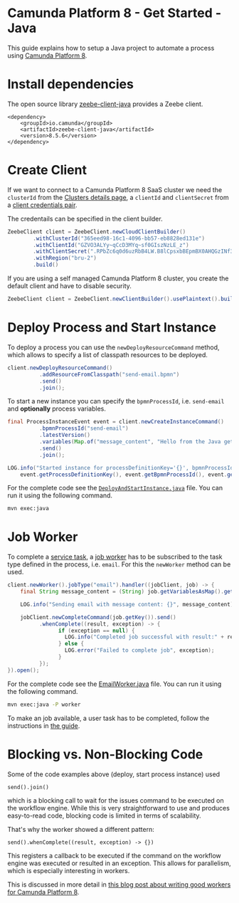 # Camunda Platform 8 - Get Started - Java

This guide explains how to setup a Java project to automate a process using
[Camunda Platform 8](https://camunda.com/products/cloud/).

# Install dependencies

The open source library
[zeebe-client-java](https://docs.camunda.io/docs/next/apis-tools/java-client/)
provides a Zeebe client.

```
<dependency>
	<groupId>io.camunda</groupId>
	<artifactId>zeebe-client-java</artifactId>
	<version>8.5.6</version>
</dependency>
```

# Create Client

If we want to connect to a Camunda Platform 8 SaaS cluster we need the `clusterId`
from the [Clusters details
page](https://docs.camunda.io/docs/components/console/manage-clusters/create-cluster/),
a `clientId` and `clientSecret` from a [client credentials
pair](https://docs.camunda.io/docs/components/console/manage-clusters/manage-api-clients/). 

The credentails can be specified in the client builder.

```java
ZeebeClient client = ZeebeClient.newCloudClientBuilder()
        .withClusterId("365eed98-16c1-4096-bb57-eb8828ed131e")
        .withClientId("GZVO3ALYy~qCcD3MYq~sf0GIszNzLE_z")
        .withClientSecret(".RPbZc6q0d6uzRbB4LW.B8lCpsxbBEpmBX0AHQGzINf3.KK9RkzZW1aDaZ-7WYNJ")
        .withRegion("bru-2")
        .build()
```

If you are using a self managed Camunda Platform 8 cluster, you create the default
client and have to disable security.

```java
ZeebeClient client = ZeebeClient.newClientBuilder().usePlaintext().build();
```

# Deploy Process and Start Instance

To deploy a process you can use the `newDeployResourceCommand` method, which allows
to specify a list of classpath resources to be deployed.

```java
client.newDeployResourceCommand()
          .addResourceFromClasspath("send-email.bpmn")
          .send()
          .join();
```

To start a new instance you can specify the `bpmnProcessId`, i.e.
`send-email` and **optionally** process variables.

```java
final ProcessInstanceEvent event = client.newCreateInstanceCommand()
          .bpmnProcessId("send-email")
          .latestVersion()
          .variables(Map.of("message_content", "Hello from the Java get started"))
          .send()
          .join();

LOG.info("Started instance for processDefinitionKey='{}', bpmnProcessId='{}', version='{}' with processInstanceKey='{}'",
	event.getProcessDefinitionKey(), event.getBpmnProcessId(), event.getVersion(), event.getProcessInstanceKey());
```

For the complete code see the
[`DeployAndStartInstance.java`](src/main/java/io/camunda/getstarted/DeployAndStartInstance.java) file. You can
run it using the following command.

```bash
mvn exec:java
```

# Job Worker

To complete a [service
task](https://docs.camunda.io/docs/reference/bpmn-workflows/service-tasks/service-tasks/),
a [job
worker](https://docs.camunda.io/docs/product-manuals/concepts/job-workers) has
to be subscribed to the task type defined in the process, i.e. `email`. For this
the `newWorker` method can be used.

```java
client.newWorker().jobType("email").handler((jobClient, job) -> {
	final String message_content = (String) job.getVariablesAsMap().get("message_content");

	LOG.info("Sending email with message content: {}", message_content);

	jobClient.newCompleteCommand(job.getKey()).send()
          .whenComplete((result, exception) -> {
                if (exception == null) {
                  LOG.info("Completed job successful with result:" + result);
                } else {
                  LOG.error("Failed to complete job", exception);
                }
          });            
}).open();
```

For the complete code see the
[EmailWorker.java](src/main/java/io/camunda/getstarted/EmailWorker.java) file. You can
run it using the following command.

```bash
mvn exec:java -P worker
```

To make an job available, a user task has to be completed, follow the
instructions in [the guide](../README.md#complete-the-user-task).

# Blocking vs. Non-Blocking Code

Some of the code examples above (deploy, start process instance) used
```
send().join()
```
which is a blocking call to wait for the issues command to be executed on the workflow engine. While this is very straightforward to use and produces easy-to-read code, blocking code is limited in terms of scalability. 

That's why the worker showed a different pattern:
```
send().whenComplete((result, exception) -> {})
```
This registers a callback to be executed if the command on the workflow engine was executed or resulted in an exception. This allows for parallelism, which is especially interesting in workers. 

This is discussed in more detail in [this blog post about writing good workers for Camunda Platform 8](https://blog.bernd-ruecker.com/writing-good-workers-for-camunda-cloud-61d322cad862).
